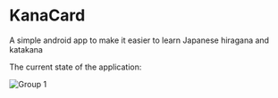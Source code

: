 # KanaCard
A simple android app to make it easier to learn Japanese hiragana and katakana

The current state of the application:

![Group 1](https://github.com/Betaron/KanaCard/assets/61901199/db8a34ab-466c-4f76-8e5c-0a975e7477b8)
